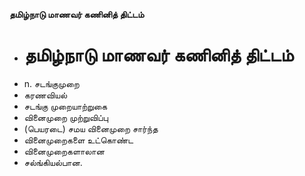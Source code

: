 **தமிழ்நாடு மாணவர் கணினித் திட்டம்**
- # தமிழ்நாடு மாணவர் கணினித் திட்டம்
- n. சடங்குமுறை
- கரணவியல்
- சடங்கு முறையாற்றுகை
- வினைமுறை முற்றுவிப்பு
- (பெயரடை) சமய வினைமுறை சார்ந்த
- வினைமுறைகளை உட்கொண்ட
- வினைமுறைகளாலான
- சல்ங்கியல்பான.

